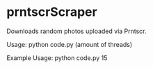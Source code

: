 # prntscrScraper
Downloads random photos uploaded via Prntscr.

Usage:
python code.py (amount of threads)

Example Usage:
python code.py 15

